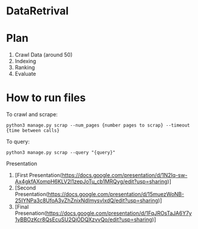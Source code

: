 # DataRetrival

# Plan

1. Crawl Data (around 50)
2. Indexing
3. Ranking
4. Evaluate


# How to run files

To crawl and scrape:
```
python3 manage.py scrap --num_pages {number pages to scrap} --timeout {time between calls}
```

To query:
```
python3 manage.py scrap --query "{query}"
```

Presentation

1. [First Presentation(https://docs.google.com/presentation/d/1N2Iq-sw-Ax4gkfAXompH6KLV2l1zepJoTu_cb1MRQyg/edit?usp=sharing)]
2. [Second Presentation(https://docs.google.com/presentation/d/15muezWoNB-25IYNPa3c8UfoA3vZhZnixNdImysvIxdQ/edit?usp=sharing)]
3. [Final Presenation(https://docs.google.com/presentation/d/1FqJROsTaJA6Y7y1yBBOzKcr8QsEcuSU2QjODQXzvvQo/edit?usp=sharing)]
